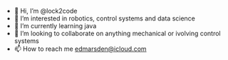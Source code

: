 - 👋 Hi, I’m @lock2code
- 👀 I’m interested in robotics, control systems and data science
- 🌱 I’m currently learning java 
- 💞️ I’m looking to collaborate on anything mechanical or ivolving control systems
- 📫 How to reach me edmarsden@icloud.com

<!---
lock2code/lock2code is a ✨ special ✨ repository because its `README.md` (this file) appears on your GitHub profile.
You can click the Preview link to take a look at your changes.
--->
